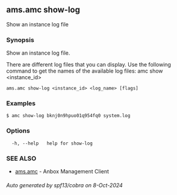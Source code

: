 ## ams.amc show-log

Show an instance log file

### Synopsis

Show an instance log file.

There are different log files that you can display. Use the following
command to get the names of the available log files:
	amc show <instance_id>


```
ams.amc show-log <instance_id> <log_name> [flags]
```

### Examples

```
$ amc show-log bknj0n9hpuo01q954fq0 system.log
```

### Options

```
  -h, --help   help for show-log
```

### SEE ALSO

* [ams.amc](ams.amc.md)	 - Anbox Management Client

###### Auto generated by spf13/cobra on 8-Oct-2024
